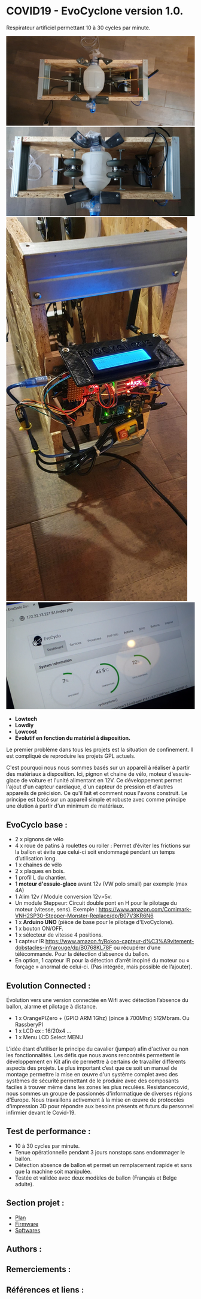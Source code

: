 # COVID19 - EvoCyclone version 1.0. 

Respirateur artificiel permettant 10 à 30 cycles par minute. 

![Home Evo Photo](https://raw.githubusercontent.com/libre/evocyclone/master/docs/images/evocyclone-g1.jpg)
![Home Evo Photo](https://raw.githubusercontent.com/libre/evocyclone/master/docs/images/evocyclone-g2.jpg)
![Home Evo Photo](https://raw.githubusercontent.com/libre/evocyclone/master/docs/images/evocyclone-g3.jpg)
![Home Evo Photo](https://raw.githubusercontent.com/libre/evocyclone/master/docs/images/evocylone-software.png)

-	**Lowtech**
-	**Lowdiy**
-	**Lowcost**
-	**Évolutif en fonction du matériel à disposition.** 


Le premier problème dans tous les projets est la situation de confinement. Il est compliqué de reproduire les projets GPL actuels. 

C'est pourquoi nous nous sommes basés sur un appareil à réaliser à partir des matériaux à disposition. Ici, pignon et chaine de vélo, moteur d'essuie-glace de voiture et l'unité alimentant en 12V.
Ce développement permet l'ajout d'un capteur cardiaque, d'un capteur de pression et d'autres appareils de précision.  Ce qu'il fait et comment nous l'avons construit. Le principe est basé sur un appareil simple et robuste avec comme principe une élution à partir d'un minimum de matériaux. 

## EvoCyclo base :
-	2 x pignons de vélo
-	4 x roue de patins à roulettes ou roller : Permet d’éviter les frictions sur la ballon et évite que celui-ci soit endommagé pendant un temps d’utilisation long. 
-	1 x chaines de vélo
-	2 x plaques en bois.
-	1 profil L du chantier.
-	1 **moteur d'essuie-glace** avant 12v (VW polo small) par exemple (max 4A)
-	1 Alim 12v / Module conversion 12v>5v. 
-	Un module Steppeur:  Circuit double pont en H pour le pilotage du moteur (vitesse, sens). 
Exemple : https://www.amazon.com/Comimark-VNH2SP30-Stepper-Monster-Replace/dp/B07V3KR6N6
-	1 x **Arduino UNO** (pièce de base pour le pilotage d'EvoCyclone).
-	1 x bouton ON/OFF. 
-	1 x sélecteur de vitesse 4 positions.
-	1 capteur IR https://www.amazon.fr/Rokoo-capteur-d%C3%A9vitement-dobstacles-infrarouge/dp/B0768KL78F ou récupérer d’une télécommande. Pour la détection d’absence du ballon. 
-	En option, 1 capteur IR pour la détection d’arrêt inopiné du moteur ou « forçage » anormal de celui-ci. (Pas intégrée, mais possible de l’ajouter). 


## Evolution Connected : 
Évolution vers une version connectée en Wifi avec détection l’absence du ballon, alarme et pilotage à distance.  
-	 1 x OrangePIZero + (GPIO ARM 1Ghz) (pince à 700Mhz) 512Mbram. Ou RassberyPI
-	 1 x LCD ex : 16/20x4 … 
-	 1 x Menu LCD  Select MENU

L'idée étant d'utiliser le principe du cavalier (jumper) afin d'activer ou non les fonctionnalités.  Les défis que nous avons rencontrés permettent le développement en Kit afin de permettre à certains de travailler différents aspects des projets. 
Le plus important c’est que ce soit un manuel de montage permettre la mise en œuvre d'un système complet avec des systèmes de sécurité permettant de le produire avec des composants faciles à trouver même dans les zones les plus reculées.
Resistancecovid, nous sommes un groupe de passionnés d'informatique de diverses régions d'Europe. Nous travaillons activement à la mise en œuvre de protocoles d'impression 3D pour répondre aux besoins présents et futurs du personnel infirmier devant le Covid-19.

## Test de performance :
-	10 à 30 cycles par minute. 
-	Tenue opérationnelle pendant 3 jours nonstops sans endommager le ballon.  
-	Détection absence de ballon et permet un remplacement rapide et sans que la machine soit manipulée. 
-	Testée et validée avec deux modèles de ballon (Français et Belge adulte). 

## Section projet : 

- [Plan](evocyclone-plan/README.md)
- [Firmware](evocyclone-firmware/README.md)
- [Softwares](evocyclone-softwares/README.md)

## Authors : 

## Remerciements :

## Références et liens : 
